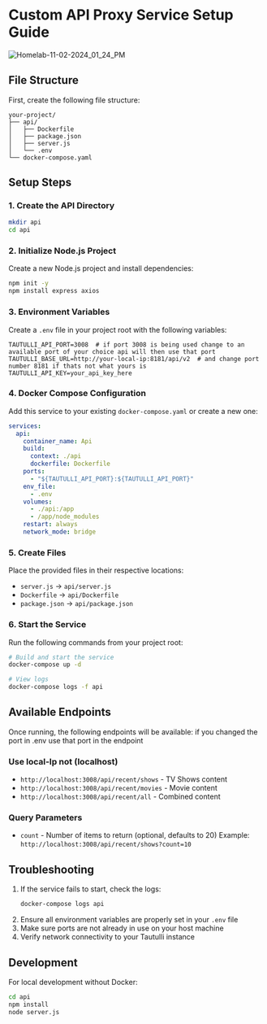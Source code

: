# Custom API Proxy Service Setup Guide

![Homelab-11-02-2024_01_24_PM](https://github.com/user-attachments/assets/a7e8f944-a4fd-4f1a-b605-72465bced4cb)


## File Structure
First, create the following file structure:
```
your-project/
├── api/
│   ├── Dockerfile
│   ├── package.json
│   ├── server.js
│   └── .env
└── docker-compose.yaml
```

## Setup Steps

### 1. Create the API Directory
```bash
mkdir api
cd api
```

### 2. Initialize Node.js Project
Create a new Node.js project and install dependencies:
```bash
npm init -y
npm install express axios
```

### 3. Environment Variables
Create a `.env` file in your project root with the following variables:
```env
TAUTULLI_API_PORT=3008  # if port 3008 is being used change to an available port of your choice api will then use that port 
TAUTULLI_BASE_URL=http://your-local-ip:8181/api/v2  # and change port number 8181 if thats not what yours is
TAUTULLI_API_KEY=your_api_key_here
```

### 4. Docker Compose Configuration
Add this service to your existing `docker-compose.yaml` or create a new one:
```yaml
services:
  api:
    container_name: Api  
    build:
      context: ./api
      dockerfile: Dockerfile
    ports:
      - "${TAUTULLI_API_PORT}:${TAUTULLI_API_PORT}"
    env_file:
      - .env 
    volumes:
      - ./api:/app
      - /app/node_modules
    restart: always
    network_mode: bridge
```

### 5. Create Files
Place the provided files in their respective locations:
- `server.js` → `api/server.js`
- `Dockerfile` → `api/Dockerfile`
- `package.json` → `api/package.json`

### 6. Start the Service
Run the following commands from your project root:
```bash
# Build and start the service
docker-compose up -d

# View logs
docker-compose logs -f api
```

## Available Endpoints
Once running, the following endpoints will be available:   if you changed the port in .env use that port in the endpoint
### Use local-Ip not (localhost)
- `http://localhost:3008/api/recent/shows` - TV Shows content
- `http://localhost:3008/api/recent/movies` - Movie content
- `http://localhost:3008/api/recent/all` - Combined content

### Query Parameters
- `count` - Number of items to return (optional, defaults to 20)
Example: `http://localhost:3008/api/recent/shows?count=10`

## Troubleshooting
1. If the service fails to start, check the logs:
   ```bash
   docker-compose logs api
   ```
2. Ensure all environment variables are properly set in your `.env` file
3. Make sure ports are not already in use on your host machine
4. Verify network connectivity to your Tautulli instance

## Development
For local development without Docker:
```bash
cd api
npm install
node server.js
```
